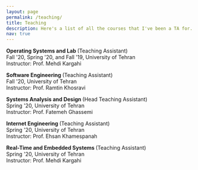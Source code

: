 ```yaml
---
layout: page
permalink: /teaching/
title: Teaching
description: Here's a list of all the courses that I've been a TA for.
nav: true
---
```


<p>
    <a>
        <strong>
            Operating Systems and Lab
        </strong> (Teaching Assistant)
    </a><br>
    Fall '20, Spring '20, and Fall '19, University of Tehran<br>
    Instructor: Prof. Mehdi Kargahi
</p>

<p>
    <a>
        <strong>
            Software Engineering
        </strong> (Teaching Assistant)
    </a><br>
    Fall '20, University of Tehran<br>
    Instructor: Prof. Ramtin Khosravi
</p>

<p>
    <a>
        <strong>
            Systems Analysis and Design
        </strong> (Head Teaching Assistant)
    </a><br>
    Spring '20, University of Tehran<br>
    Instructor: Prof. Fatemeh Ghassemi
</p>

<p>
    <a>
        <strong>
            Internet Engineering
        </strong> (Teaching Assistant)
    </a><br>
    Spring '20, University of Tehran<br>
    Instructor: Prof. Ehsan Khamespanah
</p>

<p>
    <a>
        <strong>
            Real-Time and Embedded Systems
        </strong> (Teaching Assistant)
    </a><br>
    Spring '20, University of Tehran<br>
    Instructor: Prof. Mehdi Kargahi
</p>
